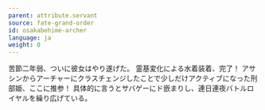 ```yaml
---
parent: attribute.servant
source: fate-grand-order
id: osakabehime-archer
language: ja
weight: 0
---
```


苦節二年弱、ついに彼女はやり遂げた。
霊基変化による水着装着、完了！
アサシンからアーチャーにクラスチェンジしたことで少しだけアクティブになった刑部姫、ここに推参！
具体的に言うとサバゲーにド嵌まりし、連日連夜バトルロイヤルを繰り広げている。
